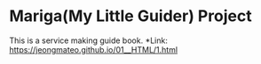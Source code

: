 # Mariga(My Little Guider) Project

This is a service making guide book.
*Link: https://jeongmateo.github.io/01__HTML/1.html
